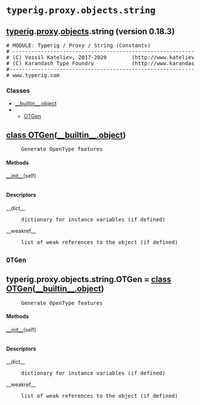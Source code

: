 

<a name="typerig.proxy.objects.string"></a>

# `typerig.proxy.objects.string`


<h2><a href="./typerig.html">typerig</a>.<a href="./typerig.proxy.html">proxy</a>.<a href="./typerig.proxy.objects.html">objects</a>.string (<span class="info">version 0.18.3)</h2> <div class="module">  <div class="docstring">

<pre class="doc" markdown="0"># MODULE: Typerig / Proxy / String (Constants)
# -----------------------------------------------------------
# (C) Vassil Kateliev, 2017-2020        (http://www.kateliev.com)
# (C) Karandash Type Foundry            (http://www.karandash.eu)
#------------------------------------------------------------
# www.typerig.com</pre>

</div>  <div class="classes"><h3>Classes</h3><ul class="tree"><li><span class="class-name"><a href="./__builtin__.html#object">__builtin__.object</a></span></li><li><ul class="tree"><li><span class="class-name"><a href="./typerig.proxy.objects.string.html#OTGen">OTGen</a></span></li></ul></li></ul><dl class="classes"><dt class="class"><h2><a name="OTGen" href="#OTGen">class <span class="class-name">OTGen</span></a>(<a href="./__builtin__.html#object">__builtin__.object</a>)</h2></dt><dd class="class"><dd>


<pre class="doc" markdown="0">Generate OpenType features</pre>


</dd><h4 class="head-methods">Methods </h4><dl class="function"><dt><a name="OTGen-__init__" href="#OTGen-__init__"><span class="function-name">__init__</span></a><span class="argspec">(self)</span></dt><dd>

<pre class="doc" markdown="0"></pre>

</dd></dl>

  <h4 class="head-desc">Descriptors </h4><dl class="descriptor"><dt>__dict__</dt>
<dd>

<pre class="doc" markdown="0">dictionary for instance variables (if defined)</pre>

</dd>
</dl>
<dl class="descriptor"><dt>__weakref__</dt>
<dd>

<pre class="doc" markdown="0">list of weak references to the object (if defined)</pre>

</dd>
</dl>
</dd></dl></div></div>


<a name="typerig.proxy.objects.string.OTGen"></a>

## `OTGen`


<dt class="class"><h2><span class="class-name">typerig.proxy.objects.string.OTGen</span> = <a name="typerig.proxy.objects.string.OTGen" href="#typerig.proxy.objects.string.OTGen">class OTGen</a>(<a href="./__builtin__.html#object">__builtin__.object</a>)</h2></dt><dd class="class"><dd>


<pre class="doc" markdown="0">Generate OpenType features</pre>


</dd><h4 class="head-methods">Methods </h4><dl class="function"><dt><a name="OTGen-__init__" href="#OTGen-__init__"><span class="function-name">__init__</span></a><span class="argspec">(self)</span></dt><dd>

<pre class="doc" markdown="0"></pre>

</dd></dl>

  <h4 class="head-desc">Descriptors </h4><dl class="descriptor"><dt>__dict__</dt>
<dd>

<pre class="doc" markdown="0">dictionary for instance variables (if defined)</pre>

</dd>
</dl>
<dl class="descriptor"><dt>__weakref__</dt>
<dd>

<pre class="doc" markdown="0">list of weak references to the object (if defined)</pre>

</dd>
</dl>
</dd>
